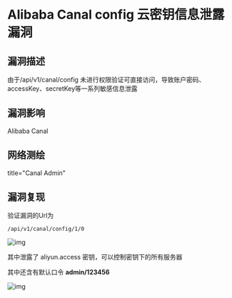 # Alibaba Canal config 云密钥信息泄露漏洞

## 漏洞描述

由于/api/v1/canal/config  未进行权限验证可直接访问，导致账户密码、accessKey、secretKey等一系列敏感信息泄露

## 漏洞影响

<a-checkbox checked>Alibaba Canal</a-checkbox></br>

## 网络测绘

<a-checkbox checked>title="Canal Admin"</a-checkbox></br>

## 漏洞复现

验证漏洞的Url为

```plain
/api/v1/canal/config/1/0
```

![img](../../../.vuepress/public/img/can-1.png)



其中泄露了 aliyun.access 密钥，可以控制密钥下的所有服务器

其中还含有默认口令 **admin/123456**

![img](../../../.vuepress/public/img/can-2.png)